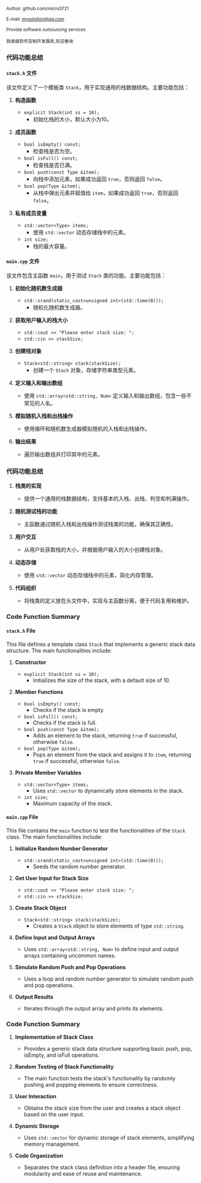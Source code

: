  <small>Author: github.com/micro3721</small>

 <small>E-mail: mysolution@qq.com</small>

 <small>Provide software outsourcing services</small>

 <small>我承接软件定制开发服务,欢迎垂询</small>

### 代码功能总结

#### `stack.h` 文件

该文件定义了一个模板类 `Stack`，用于实现通用的栈数据结构。主要功能包括：

1. **构造函数**
   - `explicit Stack(int ss = 10);`
     - 初始化栈的大小，默认大小为10。

2. **成员函数**
   - `bool isEmpty() const;`
     - 检查栈是否为空。
   - `bool isFull() const;`
     - 检查栈是否已满。
   - `bool push(const Type &item);`
     - 向栈中添加元素，如果成功返回 `true`，否则返回 `false`。
   - `bool pop(Type &item);`
     - 从栈中弹出元素并赋值给 `item`，如果成功返回 `true`，否则返回 `false`。

3. **私有成员变量**
   - `std::vector<Type> items;`
     - 使用 `std::vector` 动态存储栈中的元素。
   - `int size;`
     - 栈的最大容量。

#### `main.cpp` 文件

该文件包含主函数 `main`，用于测试 `Stack` 类的功能。主要功能包括：

1. **初始化随机数生成器**
   - `std::srand(static_cast<unsigned int>(std::time(0)));`
     - 随机化随机数生成器。

2. **获取用户输入的栈大小**
   - `std::cout << "Please enter stack size: ";`
   - `std::cin >> stackSize;`

3. **创建栈对象**
   - `Stack<std::string> stack(stackSize);`
     - 创建一个 `Stack` 对象，存储字符串类型元素。

4. **定义输入和输出数组**
   - 使用 `std::array<std::string, Num>` 定义输入和输出数组，包含一些不常见的人名。

5. **模拟随机入栈和出栈操作**
   - 使用循环和随机数生成器模拟随机的入栈和出栈操作。

6. **输出结果**
   - 遍历输出数组并打印其中的元素。

### 代码功能总结

1. **栈类的实现**
   - 提供一个通用的栈数据结构，支持基本的入栈、出栈、判空和判满操作。

2. **随机测试栈的功能**
   - 主函数通过随机入栈和出栈操作测试栈类的功能，确保其正确性。

3. **用户交互**
   - 从用户处获取栈的大小，并根据用户输入的大小创建栈对象。

4. **动态存储**
   - 使用 `std::vector` 动态存储栈中的元素，简化内存管理。

5. **代码组织**
   - 将栈类的定义放在头文件中，实现与主函数分离，便于代码复用和维护。
   
   


### Code Function Summary

#### `stack.h` File

This file defines a template class `Stack` that implements a generic stack data structure. The main functionalities include:

1. **Constructor**
   - `explicit Stack(int ss = 10);`
     - Initializes the size of the stack, with a default size of 10.

2. **Member Functions**
   - `bool isEmpty() const;`
     - Checks if the stack is empty.
   - `bool isFull() const;`
     - Checks if the stack is full.
   - `bool push(const Type &item);`
     - Adds an element to the stack, returning `true` if successful, otherwise `false`.
   - `bool pop(Type &item);`
     - Pops an element from the stack and assigns it to `item`, returning `true` if successful, otherwise `false`.

3. **Private Member Variables**
   - `std::vector<Type> items;`
     - Uses `std::vector` to dynamically store elements in the stack.
   - `int size;`
     - Maximum capacity of the stack.

#### `main.cpp` File

This file contains the `main` function to test the functionalities of the `Stack` class. The main functionalities include:

1. **Initialize Random Number Generator**
   - `std::srand(static_cast<unsigned int>(std::time(0)));`
     - Seeds the random number generator.

2. **Get User Input for Stack Size**
   - `std::cout << "Please enter stack size: ";`
   - `std::cin >> stackSize;`

3. **Create Stack Object**
   - `Stack<std::string> stack(stackSize);`
     - Creates a `Stack` object to store elements of type `std::string`.

4. **Define Input and Output Arrays**
   - Uses `std::array<std::string, Num>` to define input and output arrays containing uncommon names.

5. **Simulate Random Push and Pop Operations**
   - Uses a loop and random number generator to simulate random push and pop operations.

6. **Output Results**
   - Iterates through the output array and prints its elements.

### Code Function Summary

1. **Implementation of Stack Class**
   - Provides a generic stack data structure supporting basic push, pop, isEmpty, and isFull operations.

2. **Random Testing of Stack Functionality**
   - The main function tests the stack's functionality by randomly pushing and popping elements to ensure correctness.

3. **User Interaction**
   - Obtains the stack size from the user and creates a stack object based on the user input.

4. **Dynamic Storage**
   - Uses `std::vector` for dynamic storage of stack elements, simplifying memory management.

5. **Code Organization**
   - Separates the stack class definition into a header file, ensuring modularity and ease of reuse and maintenance.
